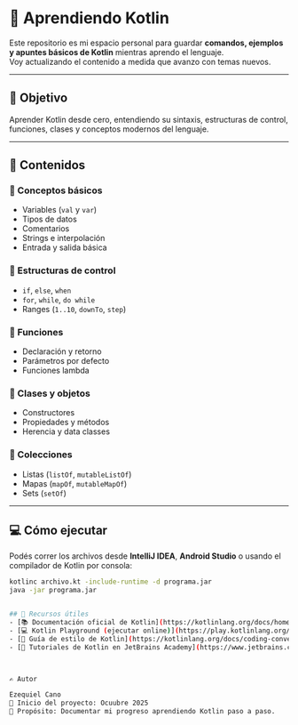 # 🚀 Aprendiendo Kotlin

Este repositorio es mi espacio personal para guardar **comandos, ejemplos y apuntes básicos de Kotlin** mientras aprendo el lenguaje.  
Voy actualizando el contenido a medida que avanzo con temas nuevos.

---

## 📘 Objetivo
Aprender Kotlin desde cero, entendiendo su sintaxis, estructuras de control, funciones, clases y conceptos modernos del lenguaje.

---

## 🧠 Contenidos

### 🔹 Conceptos básicos
- Variables (`val` y `var`)
- Tipos de datos
- Comentarios
- Strings e interpolación
- Entrada y salida básica

### 🔹 Estructuras de control
- `if`, `else`, `when`
- `for`, `while`, `do while`
- Ranges (`1..10`, `downTo`, `step`)

### 🔹 Funciones
- Declaración y retorno
- Parámetros por defecto
- Funciones lambda

### 🔹 Clases y objetos
- Constructores
- Propiedades y métodos
- Herencia y data classes

### 🔹 Colecciones
- Listas (`listOf`, `mutableListOf`)
- Mapas (`mapOf`, `mutableMapOf`)
- Sets (`setOf`)

---

## 💻 Cómo ejecutar
Podés correr los archivos desde **IntelliJ IDEA**, **Android Studio** o usando el compilador de Kotlin por consola:

```bash
kotlinc archivo.kt -include-runtime -d programa.jar
java -jar programa.jar


## 🧩 Recursos útiles
- [📚 Documentación oficial de Kotlin](https://kotlinlang.org/docs/home.html)
- [💻 Kotlin Playground (ejecutar online)](https://play.kotlinlang.org/)
- [🧾 Guía de estilo de Kotlin](https://kotlinlang.org/docs/coding-conventions.html)
- [📘 Tutoriales de Kotlin en JetBrains Academy](https://www.jetbrains.com/academy/)



✍️ Autor

Ezequiel Cano
📅 Inicio del proyecto: Ocuubre 2025
💬 Propósito: Documentar mi progreso aprendiendo Kotlin paso a paso.
